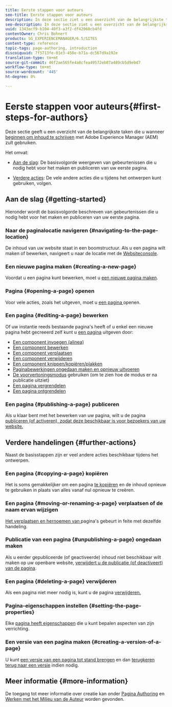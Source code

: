 ```yaml
---
title: Eerste stappen voor auteurs
seo-title: Eerste stappen voor auteurs
description: In deze sectie ziet u een overzicht van de belangrijkste taken die u gebruikt wanneer u begint met het ontwerpen van inhoud met Adobe Experience Manager (AEM).
seo-description: In deze sectie ziet u een overzicht van de belangrijkste taken die u gebruikt wanneer u begint met het ontwerpen van inhoud met Adobe Experience Manager (AEM).
uuid: 1343acf9-b104-40f3-a3f2-df42060cb4fd
contentOwner: Chris Bohnert
products: SG_EXPERIENCEMANAGER/6.5/SITES
content-type: reference
topic-tags: page-authoring, introduction
discoiquuid: 7f5713fe-01e3-450e-b71a-dc567d9a192e
translation-type: tm+mt
source-git-commit: 46f2ae565fe4a8cfea49572eb87a489cb5d9ebd7
workflow-type: tm+mt
source-wordcount: '445'
ht-degree: 0%

---
```



# Eerste stappen voor auteurs{#first-steps-for-authors}

Deze sectie geeft u een overzicht van de belangrijkste taken die u wanneer [beginnen om inhoud te schrijven](/help/sites-authoring/author.md#concept-of-authoring-and-publishing) met Adobe Experience Manager (AEM) zult gebruiken.

Het omvat:

* [Aan de slag](#getting-started): De basisvolgorde weergeven van gebeurtenissen die u nodig hebt voor het maken en publiceren van uw eerste pagina.

* [Verdere acties](#further-actions): De vele andere acties die u tijdens het ontwerpen kunt gebruiken, volgen.

## Aan de slag {#getting-started}

Hieronder wordt de basisvolgorde beschreven van gebeurtenissen die u nodig hebt voor het maken en publiceren van uw eerste pagina.

### Naar de paginalocatie navigeren {#navigating-to-the-page-location}

De inhoud van uw website staat in een boomstructuur. Als u een pagina wilt maken of bewerken, navigeert u naar de locatie met de [Websiteconsole](/help/sites-classic-ui-authoring/author-env-basic-handling.md#navigating-with-the-websites-console).

### Een nieuwe pagina maken {#creating-a-new-page}

Voordat u een pagina kunt bewerken, moet u [een nieuwe pagina maken](/help/sites-classic-ui-authoring/classic-page-author-manage-pages.md#creating-a-new-page).

### Pagina {#opening-a-page} openen

Voor vele acties, zoals het uitgeven, moet u [een pagina ](/help/sites-classic-ui-authoring/classic-page-author-manage-pages.md#opening-a-page-for-editing) openen.

### Een pagina {#editing-a-page} bewerken

Of uw instantie reeds bestaande pagina&#39;s heeft of u enkel een nieuwe pagina hebt gecreeerd zelf kunt u [een pagina](/help/sites-classic-ui-authoring/classic-page-author-edit-content.md) uitgeven door:

* [Een component invoegen (alinea)](/help/sites-classic-ui-authoring/classic-page-author-edit-content.md#inserting-a-component)
* [Een component bewerken](/help/sites-classic-ui-authoring/classic-page-author-edit-content.md#editing-a-component-content-and-properties)
* [Een component verplaatsen](/help/sites-classic-ui-authoring/classic-page-author-edit-content.md#moving-a-component)
* [Een component verwijderen](/help/sites-classic-ui-authoring/classic-page-author-edit-content.md#deleting-a-component)
* [Een component knippen/kopiëren/plakken](/help/sites-classic-ui-authoring/classic-page-author-edit-content.md#cut-copy-paste-a-component)
* [Paginabewerkingen ongedaan maken en opnieuw uitvoeren](/help/sites-classic-ui-authoring/classic-page-author-edit-content.md#undoing-and-redoing-page-edits)
* [De voorvertoningsmodus](/help/sites-classic-ui-authoring/classic-page-author-edit-content.md#previewing-pages)  gebruiken (om te zien hoe de modus er na publicatie uitziet)
* [Een pagina vergrendelen](/help/sites-classic-ui-authoring/classic-page-author-edit-content.md#locking-a-page)
* [Een pagina ontgrendelen](/help/sites-classic-ui-authoring/classic-page-author-edit-content.md#unlocking-a-page)

### Een pagina {#publishing-a-page} publiceren

Als u klaar bent met het bewerken van uw pagina, wilt u de pagina [publiceren (of activeren), zodat deze beschikbaar is voor bezoekers van uw website.](/help/sites-classic-ui-authoring/classic-page-author-publish-pages.md#main-pars-title-10)

## Verdere handelingen {#further-actions}

Naast de basisstappen zijn er veel andere acties beschikbaar tijdens het ontwerpen.

### Een pagina {#copying-a-page} kopiëren

Het is soms gemakkelijker om een pagina [te kopiëren](/help/sites-classic-ui-authoring/classic-page-author-manage-pages.md#copying-and-pasting-a-page) en de inhoud opnieuw te gebruiken in plaats van alles vanaf nul opnieuw te creëren.

### Een pagina {#moving-or-renaming-a-page} verplaatsen of de naam ervan wijzigen

[Het verplaatsen en hernoemen van ](/help/sites-classic-ui-authoring/classic-page-author-manage-pages.md#moving-or-renaming-page) pagina&#39;s gebeurt in feite met dezelfde handeling.

### Publicatie van een pagina {#unpublishing-a-page} ongedaan maken

Als u eerder gepubliceerde (of geactiveerde) inhoud niet beschikbaar wilt maken op uw openbare website, [verwijdert u de publicatie (of deactiveert) van de pagina](/help/sites-classic-ui-authoring/classic-page-author-publish-pages.md#unpublishing-a-page).

### Een pagina {#deleting-a-page} verwijderen

Als een pagina niet meer nodig is, kunt u de pagina [verwijderen.](/help/sites-classic-ui-authoring/classic-page-author-manage-pages.md#deleting-a-page)

### Pagina-eigenschappen instellen {#setting-the-page-properties}

Elke [pagina heeft eigenschappen](/help/sites-classic-ui-authoring/classic-page-author-edit-page-properties.md) die u kunt bepalen aspecten van zijn verrichting.

### Een versie van een pagina maken {#creating-a-version-of-a-page}

U kunt [een versie van een pagina tot stand brengen](/help/sites-classic-ui-authoring/classic-page-author-work-with-versions.md#creating-a-new-version) en dan [terugkeren terug naar een versie](/help/sites-classic-ui-authoring/classic-page-author-work-with-versions.md#restoring-a-page-version-from-sidekick) indien nodig.

## Meer informatie {#more-information}

De toegang tot meer informatie over creatie kan onder [Pagina Authoring](/help/sites-classic-ui-authoring/classic-page-author.md) en [Werken met het Milieu van de Auteur](/help/sites-classic-ui-authoring/author-env.md) worden gevonden.
